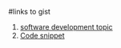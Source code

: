 #links to gist

1. [software development topic](https://gist.github.com/Kinshuk2003/4cea2ff56db2b4da9f26e36f6b11bfee)
2. [Code snippet](https://gist.github.com/Kinshuk2003/ee923b2feaf424367d34e9eae452ec86)